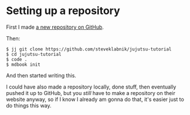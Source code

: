 # Setting up a repository

First I made [a new repository on GitHub](https://github.com/steveklabnik/jujutsu-tutorial).

Then:

```console
$ jj git clone https://github.com/steveklabnik/jujutsu-tutorial
$ cd jujutsu-tutorial
$ code .
$ mdbook init
```

And then started writing this.

I could have also made a repository locally, done stuff, then eventually pushed
it up to GitHub, but you *still* have to make a repository on their website
anyway, so if I know I already am gonna do that, it's easier just to do things
this way.
